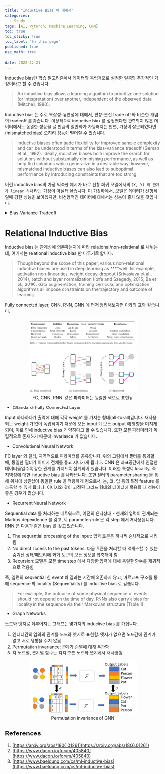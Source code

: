 ```yaml
---
title: "Inductive Bias 에 대해서"
categories:
  - Study
tags: [AI, Pytorch, Machine Learning, CNN]
toc: true
toc_sticky: true
toc_label: "On this page"
published: true
use_math: true

date: 2022-12-21
---
```


Inductive bias란 학습 알고리즘에서 데이터와 독립적으로 설정한 일종의 추가적인 가정이라고 할 수 있습니다.

> An inductive bias allows a learning algorithm to prioritize one solution (or interpretation) over another, independent of the observed data (Mitchell, 1980).

Inductive bias 는 주로 복잡성-유연성에 대해서, 편향-분산 trade off 와 비슷한 개념의 tradeoff 를 갖습니다. 이상적으로 inductive bias 를 설정했다면 관측되지 않은 데이터에서도 동일한 성능을 낼 만큼의 일반화가 가능해지는 반면, 가정이 잘못되었다면 (mismatched bias) 오히려 성능이 떨어질 수 있습니다.

> Inductive biases often trade flexibility for improved sample complexity and can be understood in terms of the bias-variance tradeoff (Geman et al., 1992). Ideally, inductive biases both improve the search for solutions without substantially diminishing performance, as well as help find solutions which generalize in a desirable way; however, mismatched inductive biases can also lead to suboptimal performance by introducing constraints that are too strong.

이런 inductive bias의 가장 익숙한 예시가 바로 선형 회귀 모델에서의 `(X, Y) 의 관계가 linear 하다` 라는 가정이 아닐까 싶습니다. 이 가정하에서, 모델은 데이터가 선형적일때 강한 성능을 보이겠지만, 비선형적인 데이터에 대해서는 성능이 좋지 않을 것입니다.


<details>
<summary> Bias-Variance Tradeoff </summary>
편향(bias)은 타겟에서부터 얼마나 떨어져있는지를 나타내며, 분산(variance)은 얼마나 데이터가 퍼져있는지를 나타냅니다. 가장 좋은 것은 low bias, low variance이지만, 현실적으로 이 둘은 trade-off 관계에 있어 둘 다 낮은 경우는 보기 힘듭니다.

<figure style="width:40%"> <img src="/Images/Study/inductive-bias/bias-variance.png" alt="bias and variance"/><figcaption> Image from <a href="http://scott.fortmann-roe.com/docs/BiasVariance.html">Link</a> </figcaption> </figure>
<figure style="width:55%"> <img src="/Images/Study/inductive-bias/b-v-tradeoff.png" alt="bias and variance"/><figcaption> Bias 와 variance 는 서로 tradeoff 관계에 있다. </figcaption> </figure>
</details>

# Relational Inductive Bias

Inductive bias 는 관계성에 의존하는지에 따라 relational/non-relational 로 나뉘는데, 여기서는 relational inductive bias 만 다루기로 합니다.

> Though beyond the scope of this paper, various non-relational inductive biases are used in deep learning as ****well: for example, activation non-linearities, weight decay, dropout (Srivastava et al., 2014), batch and layer normalization (Ioffe and Szegedy, 2015; Ba et al., 2016), data augmentation, training curricula, and optimization algorithms all impose constraints on the trajectory and outcome of learning.
> 

Fully connected layer, CNN, RNN, GNN 에 먼저 정리해보자면 아래의 표와 같습니다.

<center>
<figure style="width:70%"> <img src="/Images/Study/inductive-bias/table.png" alt="inductive bias"/> </figure>
</center>

<center>
<figure style="width:70%"> <img src="/Images/Study/inductive-bias/param_share.png" alt="inductive bias"/>
<figcaption>FC, CNN, RNN. 같은 파라미터는 동일한 색으로 표현됨 </figcaption> </figure>
</center>


- (Standard) Fully Connected Layer

Input 하나하나가 출력에 대해 각각 weight 를 가지는 형태(all-to-all)입니다. 재사용되는 weight 가 없이 독립적이기 때문에 모든 input 이 모든 output 에 영향을 미치게 되며, 이로 인해 inductive bias 가 약하다고 할 수 있습니다. 또한 모든 파라미터가 독립적으로 존재하기 때문에 invariance 가 없습니다.

- Convolutional Neural Network

FC layer 와 달리, 지역적으로 파라미터를 공유합니다. 위의 그림에서 필터를 통과할 때, 동일한 필터가 이미지 전체를 훑고 지나가게 됩니다. CNN 은 좌표공간에서 인접한 데이터들일수록 강한 관계를 가지도록 설계되어 있습니다. 이러한 특성이 locality, 즉 지역성에 대한 inductive bias 를 나타냅니다. 또한 필터의 parameter sharing 을 통해 위치에 상관없이 동일한 rule 을 적용하게 됨으로써, 눈, 코, 입 등의 특정 feature 를 추출할 수 있게 됩니다. 이미지와 같이 고정된 그리드 형태의 데이터에 활용될 때 성능이 좋은 경우가 많습니다. 

- Recurrent Neural Network

Sequential data 를 처리하는 네트워크로, 이전의 은닉상태 - 현재의 입력이 관계되는 Markov dependence 를 갖고, 이 parameter/rule 은 각 step 에서 재사용됩니다. RNN 은 다음과 같은 bias 를 갖고 있습니다. 

1. The sequential processing of the input: 입력 토큰은 하나씩 순차적으로 처리됨
2. No direct access to the past tokens: 다음 토큰을 처리할 때 액세스할 수 있는 숨겨진 상태/메모리에 과거 토큰의 모든 정보를 압축해야 함
3. Recursion: 모델은 모든 time step 에서 다양한 입력에 대해 동일한 함수를 재귀적으로 적용함

즉, 일련의 sequential 한 event 의 결과는 시간에 의존하지 않고, 마르코프 구조를 통해 sequence 의 locality (Sequentiality) 를 inductive bias 로 갖습니다.

> For example, the outcome of some physical sequence of events should not depend on the time of day. RNNs also carry a bias for locality in the sequence via their Markovian structure (Table 1).
> 

- Graph Networks

노드와 엣지로 이루어지는 그래프는 몇가지의 inductive bias 를 가집니다.

1. 엔티티간의 임의의 관계를 노드와 엣지로 표현함. 엣지가 없으면 노드간에 관계가 없고 서로 영향을 주지 않음
2. Permutation invariance: 관계가 순열에 대해 무관함
3. 각 노드별, 엣지별 함수는 각각 모든 노드와 엣지에서 재사용됨

<center>
<figure style="width:70%"> <img src="/Images/Study/inductive-bias/graph_permute.png" alt="inductive bias gnn"/>
<figcaption> Permutation invariance of GNN </figcaption> </figure>
</center>


## References
1. [https://arxiv.org/abs/1806.01261](https://arxiv.org/abs/1806.01261)
2. [https://www.dacon.io/forum/405840](https://www.dacon.io/forum/405840)
3. [https://www.baeldung.com/cs/ml-inductive-bias](https://www.baeldung.com/cs/ml-inductive-bias)